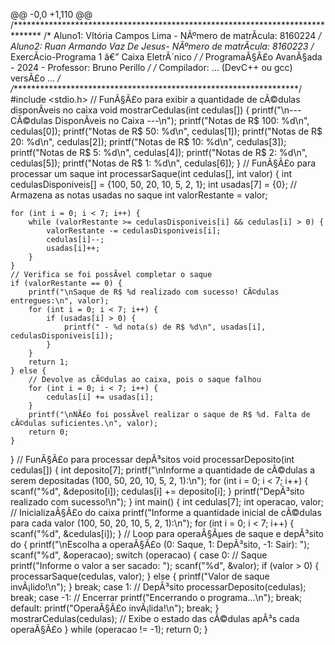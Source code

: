 @@ -0,0 +1,110 @@
/******************************************************************************
/* Aluno1: VItória Campos Lima - NÃºmero de matrÃ­cula: 8160224 */ Aluno2: Ruan Armando Vaz De Jesus- NÃºmero de matrÃ­cula: 8160223
/* ExercÃ­cio-Programa 1 â€” Caixa EletrÃ´nico */
/* ProgramaÃ§Ã£o AvanÃ§ada - 2024 - Professor: Bruno Perillo */
/* Compilador: ... (DevC++ ou gcc) versÃ£o ... */
/******************************************************************/
#include <stdio.h>
// FunÃ§Ã£o para exibir a quantidade de cÃ©dulas disponÃ­veis no caixa
void mostrarCedulas(int cedulas[]) {
    printf("\n--- CÃ©dulas DisponÃ­veis no Caixa ---\n");
    printf("Notas de R$ 100: %d\n", cedulas[0]);
    printf("Notas de R$ 50: %d\n", cedulas[1]);
    printf("Notas de R$ 20: %d\n", cedulas[2]);
    printf("Notas de R$ 10: %d\n", cedulas[3]);
    printf("Notas de R$ 5: %d\n", cedulas[4]);
    printf("Notas de R$ 2: %d\n", cedulas[5]);
    printf("Notas de R$ 1: %d\n", cedulas[6]);
}
// FunÃ§Ã£o para processar um saque
int processarSaque(int cedulas[], int valor) {
    int cedulasDisponiveis[] = {100, 50, 20, 10, 5, 2, 1};
    int usadas[7] = {0};  // Armazena as notas usadas no saque
    int valorRestante = valor;
    
    for (int i = 0; i < 7; i++) {
        while (valorRestante >= cedulasDisponiveis[i] && cedulas[i] > 0) {
            valorRestante -= cedulasDisponiveis[i];
            cedulas[i]--;
            usadas[i]++;
        }
    }
    // Verifica se foi possÃ­vel completar o saque
    if (valorRestante == 0) {
        printf("\nSaque de R$ %d realizado com sucesso! CÃ©dulas entregues:\n", valor);
        for (int i = 0; i < 7; i++) {
            if (usadas[i] > 0) {
                printf(" - %d nota(s) de R$ %d\n", usadas[i], cedulasDisponiveis[i]);
            }
        }
        return 1;
    } else {
        // Devolve as cÃ©dulas ao caixa, pois o saque falhou
        for (int i = 0; i < 7; i++) {
            cedulas[i] += usadas[i];
        }
        printf("\nNÃ£o foi possÃ­vel realizar o saque de R$ %d. Falta de cÃ©dulas suficientes.\n", valor);
        return 0;
    }
}
// FunÃ§Ã£o para processar depÃ³sitos
void processarDeposito(int cedulas[]) {
    int deposito[7];
    printf("\nInforme a quantidade de cÃ©dulas a serem depositadas (100, 50, 20, 10, 5, 2, 1):\n");
    for (int i = 0; i < 7; i++) {
        scanf("%d", &deposito[i]);
        cedulas[i] += deposito[i];
    }
    printf("DepÃ³sito realizado com sucesso!\n");
}
int main() {
    int cedulas[7];
    int operacao, valor;
    // InicializaÃ§Ã£o do caixa
    printf("Informe a quantidade inicial de cÃ©dulas para cada valor (100, 50, 20, 10, 5, 2, 1):\n");
    for (int i = 0; i < 7; i++) {
        scanf("%d", &cedulas[i]);
    }
    // Loop para operaÃ§Ãµes de saque e depÃ³sito
    do {
        printf("\nEscolha a operaÃ§Ã£o (0: Saque, 1: DepÃ³sito, -1: Sair): ");
        scanf("%d", &operacao);
        switch (operacao) {
            case 0:  // Saque
                printf("Informe o valor a ser sacado: ");
                scanf("%d", &valor);
                if (valor > 0) {
                    processarSaque(cedulas, valor);
                } else {
                    printf("Valor de saque invÃ¡lido!\n");
                }
                break;
            case 1:  // DepÃ³sito
                processarDeposito(cedulas);
                break;
            case -1:  // Encerrar
                printf("Encerrando o programa...\n");
                break;
            default:
                printf("OperaÃ§Ã£o invÃ¡lida!\n");
                break;
        }
        mostrarCedulas(cedulas);  // Exibe o estado das cÃ©dulas apÃ³s cada operaÃ§Ã£o
    } while (operacao != -1);
    return 0;
}
